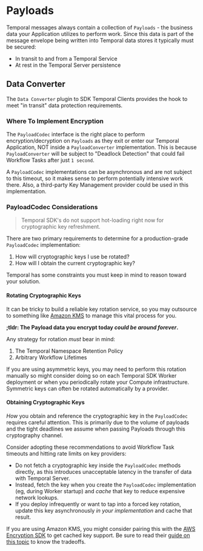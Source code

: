 # Payloads

Temporal messages always contain a collection of `Payloads` - the business data your Application utilizes to perform work.
Since this data is part of the message envelope being written into Temporal data stores it
typically must be secured:

* In transit to and from a Temporal Service 
* At rest in the Temporal Server persistence

## Data Converter

The `Data Converter` plugin to SDK Temporal Clients provides the hook to meet "in transit" data protection requirements.

### Where To Implement Encryption 
The `PayloadCodec` interface is the right place to perform encryption/decryption on `Payloads` as they exit or enter our Temporal 
Application, NOT inside a `PayloadConverter` implementation.
This is because `PayloadConverter` will be subject to "Deadlock Detection" that could fail Workflow Tasks after just `1 second`. 

A `PayloadCodec` implementations can be asynchronous and are not subject to this timeout, so it makes sense to perform potentially
intensive work there. Also, a third-party Key Management provider could be used in this implementation.

### PayloadCodec Considerations

> Temporal SDK's do not support hot-loading right now for cryptographic key refreshment.

There are two primary requirements to determine for a production-grade `PayloadCodec` implementation:

1. How will cryptographic keys I use be rotated?
2. How will I obtain the current cryptographic key?

Temporal has some constraints you must keep in mind to reason toward your solution.

#### Rotating Cryptographic Keys

It can be tricky to build a reliable key rotation service, so you may outsource to something like [Amazon KMS](https://docs.aws.amazon.com/kms/latest/developerguide/overview.html)
to manage this vital process for you.

**;tldr: The Payload data you encrypt today _could be around forever_.**

Any strategy for rotation _must_ bear in mind:
1. The Temporal Namespace Retention Policy 
2. Arbitrary Workflow Lifetimes

If you are using asymmetric keys, you may need to perform this rotation manually so might consider doing so
on each Temporal SDK Worker deployment or when you periodically rotate your Compute infrastructure. Symmetric keys
can often be rotated automatically by a provider.

#### Obtaining Cryptographic Keys

_How_ you obtain and reference the cryptographic key in the `PayloadCodec` requires careful attention.
This is primarily due to the volume of payloads and the tight deadlines we assume when passing Payloads through
this cryptography channel.

Consider adopting these recommendations to avoid Workflow Task timeouts and hitting rate limits on key providers:

* Do not fetch a cryptographic key inside the `PayloadCodec` methods directly, as this introduces unacceptable latency
in the transfer of data with Temporal Server.
* Instead, fetch the key when you create the `PayloadCodec` implementation (eg, during Worker startup)
and _cache_ that key to reduce expensive network lookups. 
* If you deploy infrequently or want to tap into a forced key rotation, update this key asynchronously _in your implementation_ and cache that result. 

If you are using Amazon KMS, you might consider pairing this with the [AWS Encryption SDK](https://docs.aws.amazon.com/encryption-sdk/latest/developer-guide/introduction.html) to get cached key support.
Be sure to read their [guide on this topic](https://docs.aws.amazon.com/encryption-sdk/latest/developer-guide/data-key-caching.html) to know the tradeoffs.